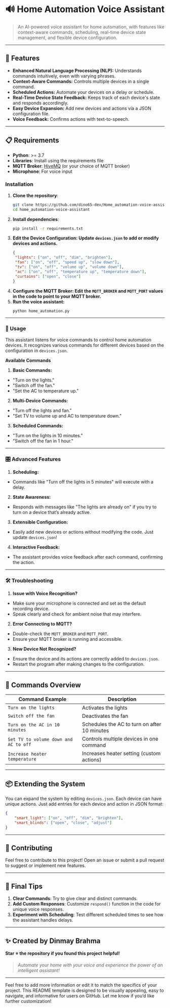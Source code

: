 # 🔊 Home Automation Voice Assistant

> An AI-powered voice assistant for home automation, with features like context-aware commands, scheduling, real-time device state management, and flexible device configuration.

---

## 🌟 Features

- **Enhanced Natural Language Processing (NLP):** Understands commands intuitively, even with varying phrases.
- **Context-Aware Commands:** Controls multiple devices in a single command.
- **Scheduled Actions:** Automate your devices on a delay or schedule.
- **Real-Time Device State Feedback:** Keeps track of each device's state and responds accordingly.
- **Easy Device Expansion:** Add new devices and actions via a JSON configuration file.
- **Voice Feedback:** Confirms actions with text-to-speech.

---

## 📋 Requirements

- **Python**: >= 3.7
- **Libraries**: Install using the requirements file
- **MQTT Broker**: [HiveMQ](https://www.hivemq.com/) (or your choice of MQTT broker)
- **Microphone**: For voice input

### Installation

1. **Clone the repository**:
   ```bash
   git clone https://github.com/dino65-dev/Home_automation-voice-assistant.git
   cd home_automation-voice-assistant
2. **Install dependencies**:
   ```bash
   pip install -r requirements.txt
3. **Edit the Device Configuration: Update ```devices.json``` to add or modify devices and actions.**
   ```json
   {
    "lights": ["on", "off", "dim", "brighten"],
    "fan": ["on", "off", "speed up", "slow down"],
    "tv": ["on", "off", "volume up", "volume down"],
    "ac": ["on", "off", "temperature up", "temperature down"],
    "curtains": ["open", "close"]
   }
   ```
4. **Configure the MQTT Broker: Edit the ```MQTT_BROKER``` and ```MQTT_PORT``` values in the code to point to your MQTT broker.**
5. **Run the voice assistant:**
   ```bash
   python home_automation.py
---
### 🔧 Usage
This assistant listens for voice commands to control home automation devices. It recognizes various commands for different devices based on the configuration in ```devices.json```.

**Available Commands**
1. **Basic Commands:**
- "Turn on the lights."
- "Switch off the fan."
- "Set the AC to temperature up."

2. **Multi-Device Commands:**
- "Turn off the lights and fan."
- "Set TV to volume up and AC to temperature down."
  
3. **Scheduled Commands:**
- "Turn on the lights in 10 minutes."
- "Switch off the fan in 1 hour."
---
### 🎛️ Advanced Features
1. **Scheduling:**
- Commands like "Turn off the lights in 5 minutes" will execute with a delay.
2. **State Awareness:**
- Responds with messages like "The lights are already on" if you try to turn on a device that’s already active.
3. **Extensible Configuration:**
- Easily add new devices or actions without modifying the code. Just update ```devices.json```!
4. **Interactive Feedback:**
- The assistant provides voice feedback after each command, confirming the action.
---
### 🛠 Troubleshooting
1. **Issue with Voice Recognition?**
- Make sure your microphone is connected and set as the default recording device.
- Speak clearly and check for ambient noise that may interfere.
2. **Error Connecting to MQTT?**
- Double-check the ```MQTT_BROKER``` and ```MQTT_PORT```.
- Ensure your MQTT broker is running and accessible.
3. **New Device Not Recognized?**
- Ensure the device and its actions are correctly added to ```devices.json```.
- Restart the program after making changes to the configuration.
---
## 📖 Commands Overview

| Command Example                          | Description                                    |
|------------------------------------------|------------------------------------------------|
| `Turn on the lights`                    | Activates the lights                           |
| `Switch off the fan`                    | Deactivates the fan                            |
| `Turn on the AC in 10 minutes`          | Schedules the AC to turn on after 10 minutes   |
| `Set TV to volume down and AC to off`   | Controls multiple devices in one command       |
| `Increase heater temperature`            | Increases heater setting (custom actions)      |

---
## 📦 Extending the System

You can expand the system by editing `devices.json`. Each device can have unique actions. Just add entries for each device and action in JSON format:

```json
{
    "smart_light": ["on", "off", "dim", "brighten"],
    "smart_blinds": ["open", "close", "adjust"]
}
```
---
## 🧩 Contributing

Feel free to contribute to this project! Open an issue or submit a pull request to suggest or implement new features.

---

## 🎉 Final Tips

1. **Clear Commands**: Try to give clear and distinct commands.
2. **Add Custom Responses**: Customize `respond()` function in the code for unique voice responses.
3. **Experiment with Scheduling**: Test different scheduled times to see how the assistant handles delays.
---
## ✨ Created by Dinmay Brahma
**Star ⭐ the repository if you found this project helpful!**

> _Automate your home with your voice and experience the power of an intelligent assistant!_


---

Feel free to add more information or edit it to match the specifics of your project. This README template is designed to be visually appealing, easy to navigate, and informative for users on GitHub. Let me know if you’d like further customization!


